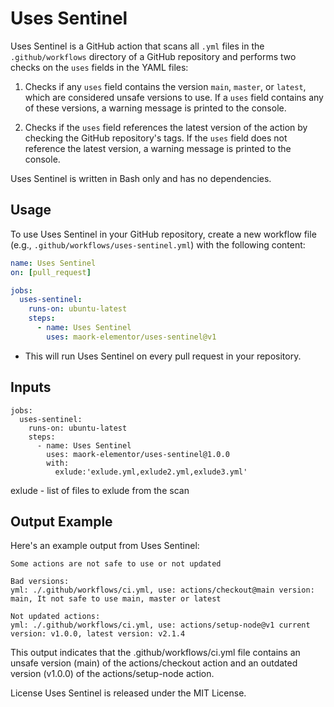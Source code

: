 # Uses Sentinel

Uses Sentinel is a GitHub action that scans all `.yml` files in the `.github/workflows` directory of a GitHub repository and performs two checks on the `uses` fields in the YAML files:

1. Checks if any `uses` field contains the version `main`, `master`, or `latest`, which are considered unsafe versions to use. If a `uses` field contains any of these versions, a warning message is printed to the console.

2. Checks if the `uses` field references the latest version of the action by checking the GitHub repository's tags. If the `uses` field does not reference the latest version, a warning message is printed to the console.

Uses Sentinel is written in Bash only and has no dependencies.

## Usage

To use Uses Sentinel in your GitHub repository, create a new workflow file (e.g., `.github/workflows/uses-sentinel.yml`) with the following content:

```yaml
name: Uses Sentinel
on: [pull_request]

jobs:
  uses-sentinel:
    runs-on: ubuntu-latest
    steps:
      - name: Uses Sentinel
        uses: maork-elementor/uses-sentinel@v1
```

* This will run Uses Sentinel on every pull request in your repository.

## Inputs
```
jobs:
  uses-sentinel:
    runs-on: ubuntu-latest
    steps:
      - name: Uses Sentinel
        uses: maork-elementor/uses-sentinel@1.0.0
        with:
          exlude:'exlude.yml,exlude2.yml,exlude3.yml'
```
exlude - list of files to exlude from the scan


## Output Example
Here's an example output from Uses Sentinel:

```
Some actions are not safe to use or not updated

Bad versions:
yml: ./.github/workflows/ci.yml, use: actions/checkout@main version: main, It not safe to use main, master or latest

Not updated actions:
yml: ./.github/workflows/ci.yml, use: actions/setup-node@v1 current version: v1.0.0, latest version: v2.1.4
```

This output indicates that the .github/workflows/ci.yml file contains an unsafe version (main) of the actions/checkout action and an outdated version (v1.0.0) of the actions/setup-node action.

License
Uses Sentinel is released under the MIT License.
